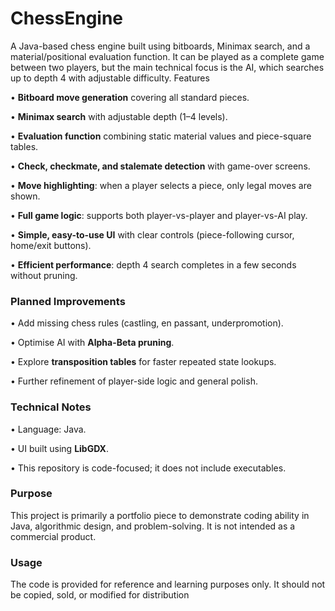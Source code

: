 # ChessEngine
A Java-based chess engine built using bitboards, Minimax search, and a material/positional
 evaluation function. It can be played as a complete game between two players, but the main
 technical focus is the AI, which searches up to depth 4 with adjustable difficulty.
 Features

 • **Bitboard move generation** covering all standard pieces.
 
 • **Minimax search** with adjustable depth (1–4 levels).
 
 • **Evaluation function** combining static material values and piece-square tables.
 
 • **Check, checkmate, and stalemate detection** with game-over screens.
 
 • **Move highlighting**: when a player selects a piece, only legal moves are shown.
 
 • **Full game logic**: supports both player-vs-player and player-vs-AI play.
 
 • **Simple, easy-to-use UI** with clear controls (piece-following cursor, home/exit buttons).
 
 • **Efficient performance**: depth 4 search completes in a few seconds without pruning.
 
 ### Planned Improvements
 
 • Add missing chess rules (castling, en passant, underpromotion).
 
 • Optimise AI with **Alpha-Beta pruning**.
 
 • Explore **transposition tables** for faster repeated state lookups.
 
 • Further refinement of player-side logic and general polish.
 
 ### Technical Notes
 
 • Language: Java.
 
 • UI built using **LibGDX**.
 
 • This repository is code-focused; it does not include executables.
 
### Purpose
 
 This project is primarily a portfolio piece to demonstrate coding ability in Java, algorithmic design,
 and problem-solving. It is not intended as a commercial product.
 
 ### Usage
 
 The code is provided for reference and learning purposes only. It should not be copied, sold, or
 modified for distribution
